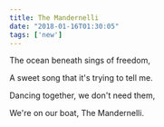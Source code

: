 ```yaml
---
title: The Mandernelli
date: "2018-01-16T01:30:05"
tags: ['new']
---
```


The ocean beneath sings of freedom,

A sweet song that it's trying to tell me.

Dancing together, we don't need them,

We're on our boat, The Mandernelli.

